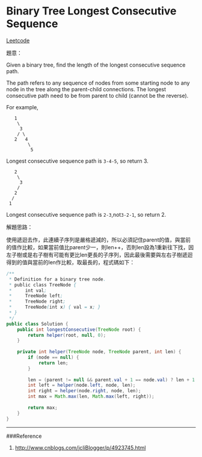 # Binary Tree Longest Consecutive Sequence

[Leetcode](https://leetcode.com/problems/binary-tree-longest-consecutive-sequence/)

題意：

Given a binary tree, find the length of the longest consecutive sequence path.

The path refers to any sequence of nodes from some starting node to any node in the tree along the parent-child connections. The longest consecutive path need to be from parent to child (cannot be the reverse).

For example,
```
   1
    \
     3
    / \
   2   4
        \
         5
```
Longest consecutive sequence path is ```3-4-5```, so return 3.
```
   2
    \
     3
    / 
   2    
  / 
 1
 ```
Longest consecutive sequence path is ```2-3```,not```3-2-1```, so return 2.


解題思路：

使用遞迴去作，此連續子序列是嚴格遞減的，所以必須記住parent的值，與當前的值作比較，如果當前值比parent少一，則len++，否則len設為1重新往下找，因左子樹或是右子樹有可能有更比len更長的子序列，因此最後需要與左右子樹遞迴得到的值與當前的len作比較，取最長的，程式碼如下：

```java
/**
 * Definition for a binary tree node.
 * public class TreeNode {
 *     int val;
 *     TreeNode left;
 *     TreeNode right;
 *     TreeNode(int x) { val = x; }
 * }
 */
public class Solution {
    public int longestConsecutive(TreeNode root) {
        return helper(root, null, 0);
    }
    
    private int helper(TreeNode node, TreeNode parent, int len) {
        if (node == null) {
            return len;
        }
        
        len = (parent != null && parent.val + 1 == node.val) ? len + 1 : 1;
        int left = helper(node.left, node, len);
        int right = helper(node.right, node, len);
        int max = Math.max(len, Math.max(left, right));
        
        return max;
    }
}
```

---
###Reference
1. http://www.cnblogs.com/jcliBlogger/p/4923745.html